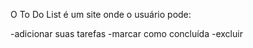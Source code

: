 O To Do List é um site onde o usuário pode:

-adicionar suas tarefas 
-marcar como concluída
-excluir
